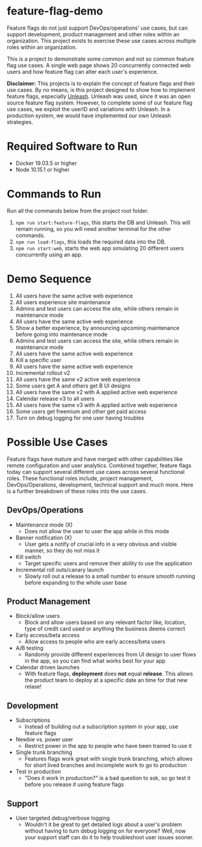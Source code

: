 # feature-flag-demo

Feature flags do not just support DevOps/operations' use cases, but can support development, product management and 
other roles within an organization.  This project exists to exercise these use cases across multiple roles within an 
organization. 

This is a project to demonstrate some common and not so common feature flag use cases.  A single web page shows 20 
concurrently connected web users and how feature flag can alter each user's experience.  

**Disclaimer:** This projects is to explain the concept of feature flags and their use cases.  By no means, is this 
project designed to show how to implement feature flags, especially [Unleash](https://github.com/Unleash).  Unleash 
was used, since it was an open source feature flag system.  However, to complete some of our feature flag use cases, 
we exploit the userID and variations with Unleash.  In a production system, we would have implemented our own 
Unleash strategies.  

# Required Software to Run

- Docker 19.03.5 or higher
- Node 10.15.1 or higher

# Commands to Run

Run all the commands below from the project root folder.

1. `npm run start:feature-flags`, this starts the DB and Unleash.  This will remain running, so you will need another terminal for the other commands.
1. `npm run load-flags`, this loads the required data into the DB.
1. `npm run start:web`, starts the web app simulating 20 different users concurrently using an app.

# Demo Sequence

1. All users have the same active web experience
1. All users experience site maintenance
1. Admins and test users can access the site, while others remain in maintenance mode
1. All users have the same active web experience
1. Show a better experience, by announcing upcoming maintenance before going into maintenance mode
1. Admins and test users can access the site, while others remain in maintenance mode
1. All users have the same active web experience
1. Kill a specific user
1. All users have the same active web experience
1. Incremental rollout v2
1. All users have the same v2 active web experience
1. Some users get A and others get B UI designs
1. All users have the same v2 with A applied active web experience
1. Calendar release v3 to all users
1. All users have the same v3 with A applied active web experience
1. Some users get freemium and other get paid access
1. Turn on debug logging for one user having troubles


# Possible Use Cases

Feature flags have mature and have merged with other capabilities like remote configuration and user analytics.  Combined 
together, feature flags today can support several different use cases across several functional roles.  These functional 
roles include, project management, DevOps/Operations, development, technical support and much more.  Here is a further
breakdown of these roles into the use cases.  

## DevOps/Operations

* Maintenance mode (X)
  * Does not allow the user to user the app while in this mode
* Banner notification (X)
  * User gets a notify of crucial info in a very obvious and visible manner, so they do not miss it
* Kill switch
  * Target specific users and remove their ability to use the application
* Incremental roll outs/canary launch
  * Slowly roll out a release to a small number to ensure smooth running before expanding to the whole user base 

## Product Management

* Block/allow users
  * Block and allow users based on any relevant factor like, location, type of credit card used or anything the business deems correct
* Early access/beta access
  * Allow access to people who are early access/beta users
* A/B testing
  * Randomly provide different experiences from UI design to user flows in the app, so you can find what works best for your app
* Calendar driven launches
  * With feature flags, **deployment** does **not** equal **release**.  This allows the product team to deploy at a specific date an time for that new relase!

## Development

* Subscriptions
  * Instead of building out a subscription system in your app, use feature flags 
* Newbie vs. power user
  * Restrict power in the app to people who have been trained to use it
* Single trunk branching
  * Features flags work great with single trunk branching, which allows for short lived branches and incomplete work to go to production  
* Test in production
  * "Does it work in production?" is a bad question to ask, so go test it before you release it using feature flags  

## Support

* User targeted debug/verbose logging
  * Wouldn't it be great to get detailed logs about a user's problem without having to turn debug logging on for everyone?  Well, now your support staff can do it to help troubleshoot user issues sooner.  

